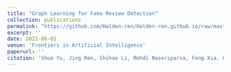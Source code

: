 ```yaml
---
title: "Graph Learning for Fake Review Detection"
collection: publications
permalink: "https://github.com/Halden-ren/Halden-ren.github.io/raw/master/files/1-2022-Graph%20Learning%20for%20Fake%20Review%20Detection.pdf"
excerpt: ''
date: 2022-06-01
venue: 'Frontiers in Artificial Intelligence'
paperurl: ''
citation: 'Shuo Yu, Jing Ren, Shihao Li, Mehdi Naseriparsa, Feng Xia. Graph Learning for Fake Review Detection, <i>Frontiers in Artificial Intelligence</i>, Vol. 5, 2022. DOI: 10.3389/frai.2022.922589 '
---
```

